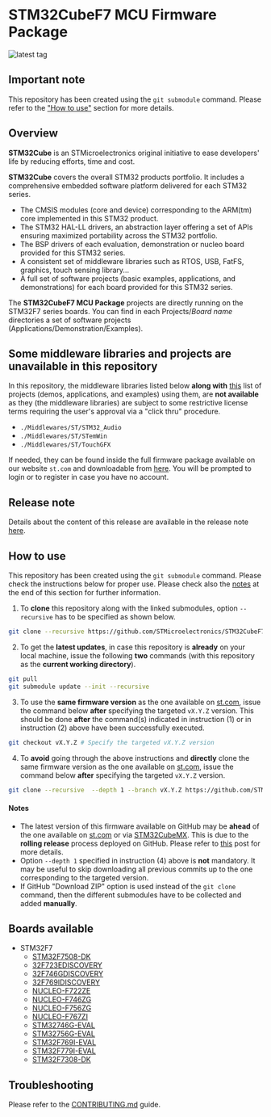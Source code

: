# STM32CubeF7 MCU Firmware Package

![latest tag](https://img.shields.io/github/v/tag/STMicroelectronics/STM32CubeF7.svg?color=brightgreen)

## Important note

This repository has been created using the `git submodule` command. Please refer to the ["How to use"](README.md#how-to-use) section for more details.

## Overview

**STM32Cube** is an STMicroelectronics original initiative to ease developers' life by reducing efforts, time and cost.

**STM32Cube** covers the overall STM32 products portfolio. It includes a comprehensive embedded software platform delivered for each STM32 series.
   * The CMSIS modules (core and device) corresponding to the ARM(tm) core implemented in this STM32 product.
   * The STM32 HAL-LL drivers, an abstraction layer offering a set of APIs ensuring maximized portability across the STM32 portfolio.
   * The BSP drivers of each evaluation, demonstration or nucleo board provided for this STM32 series.
   * A consistent set of middleware libraries such as RTOS, USB, FatFS, graphics, touch sensing library...
   * A full set of software projects (basic examples, applications, and demonstrations) for each board provided for this STM32 series.

The **STM32CubeF7 MCU Package** projects are directly running on the STM32F7 series boards. You can find in each Projects/*Board name* directories a set of software projects (Applications/Demonstration/Examples).

## Some middleware libraries and projects are unavailable in this repository

In this repository, the middleware libraries listed below **along with** [this](Projects/README.md#list-of-unavailable-projects) list of projects (demos, applications, and examples) using them, are **not available** as they (the middleware libraries) are subject to some restrictive license terms requiring the user's approval via a "click thru" procedure.
* `./Middlewares/ST/STM32_Audio`
* `./Middlewares/ST/STemWin`
* `./Middlewares/ST/TouchGFX`

If needed, they can be found inside the full firmware package available on our website `st.com` and downloadable from [here](https://www.st.com/content/st_com/en/products/embedded-software/mcu-mpu-embedded-software/stm32-embedded-software/stm32cube-mcu-mpu-packages/stm32cubef7.html#get-software). You will be prompted to login or to register in case you have no account.

## Release note

Details about the content of this release are available in the release note [here](https://htmlpreview.github.io/?https://github.com/STMicroelectronics/STM32CubeF7/blob/master/Release_Notes.html).

## How to use

This repository has been created using the `git submodule` command. Please check the instructions below for proper use. Please check also the [notes](README.md#notes) at the end of this section for further information.

1. To **clone** this repository along with the linked submodules, option `--recursive` has to be specified as shown below.

```bash
git clone --recursive https://github.com/STMicroelectronics/STM32CubeF7.git
```

2. To get the **latest updates**, in case this repository is **already** on your local machine, issue the following **two** commands (with this repository as the **current working directory**).

```bash
git pull
git submodule update --init --recursive
```

3. To use the **same firmware version** as the one available on [st.com](https://www.st.com/en/microcontrollers-microprocessors/stm32-32-bit-arm-cortex-mcus.html), issue the command below **after** specifying the targeted `vX.Y.Z` version. This should be done **after** the command(s) indicated in instruction (1) or in instruction (2) above have been successfully executed.

```bash
git checkout vX.Y.Z # Specify the targeted vX.Y.Z version
```

4. To **avoid** going through the above instructions and **directly** clone the same firmware version as the one available on [st.com](https://www.st.com/en/microcontrollers-microprocessors/stm32-32-bit-arm-cortex-mcus.html), issue the command below **after** specifying the targeted `vX.Y.Z` version.

```bash
git clone --recursive  --depth 1 --branch vX.Y.Z https://github.com/STMicroelectronics/STM32CubeF7.git
```

#### Notes

* The latest version of this firmware available on GitHub may be **ahead** of the one available on [st.com](https://www.st.com/en/microcontrollers-microprocessors/stm32-32-bit-arm-cortex-mcus.html) or via [STM32CubeMX](https://www.st.com/en/development-tools/stm32cubemx.html). This is due to the **rolling release** process deployed on GitHub. Please refer to [this](https://github.com/STMicroelectronics/STM32Cube_MCU_Overall_Offer/discussions/21) post for more details.
* Option `--depth 1` specified in instruction (4) above is **not** mandatory. It may be useful to skip downloading all previous commits up to the one corresponding to the targeted version.
* If GitHub "Download ZIP" option is used instead of the `git clone` command, then the different submodules have to be collected and added **manually**.

## Boards available

  * STM32F7
    * [STM32F7508-DK](https://www.st.com/en/evaluation-tools/stm32f7508-dk.html)
    * [32F723EDISCOVERY](https://www.st.com/en/evaluation-tools/32f723ediscovery.html)
    * [32F746GDISCOVERY](https://www.st.com/en/evaluation-tools/32f746gdiscovery.html)
    * [32F769IDISCOVERY](https://www.st.com/en/evaluation-tools/32f769idiscovery.html)
    * [NUCLEO-F722ZE](https://www.st.com/en/evaluation-tools/nucleo-f722ze.html)
    * [NUCLEO-F746ZG](https://www.st.com/en/evaluation-tools/nucleo-f746zg.html)
    * [NUCLEO-F756ZG](https://www.st.com/en/evaluation-tools/nucleo-f756zg.html)
    * [NUCLEO-F767ZI](https://www.st.com/en/evaluation-tools/nucleo-f767zi.html)
    * [STM32746G-EVAL](https://www.st.com/en/evaluation-tools/stm32746g-eval.html)
    * [STM32756G-EVAL](https://www.st.com/en/evaluation-tools/stm32756g-eval.html)
    * [STM32F769I-EVAL](https://www.st.com/en/evaluation-tools/stm32f769i-eval.html)
    * [STM32F779I-EVAL](https://www.st.com/en/evaluation-tools/stm32f779i-eval.html)
    * [STM32F7308-DK](https://www.st.com/en/evaluation-tools/stm32f7308-dk.html)

## Troubleshooting

Please refer to the [CONTRIBUTING.md](CONTRIBUTING.md) guide.
